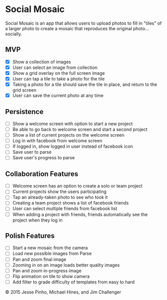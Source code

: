 # Social Mosaic

Social Mosaic is an app that allows users to upload photos to fill in "tiles" of a larger photo to create a mosaic that reproduces the original photo... socially.

## MVP
- [X] Show a collection of images
- [X] User can select an image from collection
- [X] Show a grid overlay on the full screen image
- [X] User can tap a tile to take a photo for the tile
- [X] Taking a photo for a tile should save the tile in place, and return to the grid screen
- [X] User can save the current photo at any time

## Persistence
- [ ] Show a welcome screen with option to start a new project
- [ ] Be able to go back to welcome screen and start a second project
- [ ] Show a list of current projects on the welcome screen
- [ ] Log in with facebook from welcome screen
- [ ] If logged in, show logged in user instead of facebook icon
- [ ] Save user to parse
- [ ] Save user's progress to parse

## Collaboration Features
- [ ] Welcome screen has an option to create a solo or team project
- [ ] Current projects show the users participating
- [ ] Tap an already-taken photo to see who took it
- [ ] Creating a team project shows a list of facebook friends
- [ ] User can select multiple friends from facebook list
- [ ] When adding a project with friends, friends automatically see the project when they log in

## Polish Features
- [ ] Start a new mosaic from the camera
- [ ] Load new possible images from Parse
- [ ] Pan and zoom final image
- [ ] Zooming in on an image loads better quality images
- [ ] Pan and zoom in-progress image
- [ ] Flip animation on tile to show camera
- [ ] Add filter to grade difficulty of templates from easy to hard

&copy; 2015 Jesse Pinho, Michael Hines, and Jim Challenger
